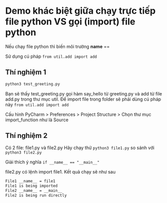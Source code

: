 # Demo khác biệt giữa chạy trực tiếp file python VS gọi (import) file python

Nếu chạy file python thì biến môi trường __name__ == 



Sử dụng cú pháp ```from util.add import add```

## Thí nghiệm 1

```bash
python3 test_greeting.py
```
Bạn sẽ thấy test_greeting.py gọi hàm say_hello từ greeting.py và add từ file add.py trong thư mục util.
Để import file trong folder sẽ phải dùng cú pháp này ```from util.add import add```

Cấu hình PyCharm > Preferences > Project Structure > Chọn thư mục import_function như là Source

## Thí nghiệm 2

Có 2 file: file1.py và file2.py
Hãy chạy thử ```python3 file1.py``` so sánh với ```python3 file2.py```

Giải thích ý nghĩa ```if __name__ == "__main__"```

file2.py có lệnh import file1. Kết quả chạy sẽ như sau
```bash
File1 __name__ = file1
File1 is being imported
File2 __name__ = __main__
File2 is being run directly
```

